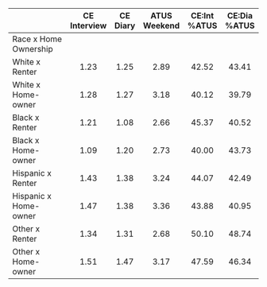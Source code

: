 
|                      | CE<br>Interview |  CE<br>Diary | ATUS<br>Weekend | CE:Int<br>%ATUS | CE:Dia<br>%ATUS |
| -------------------- | :----------: | :----------: | :----------: | :----------: | :----------: |
| Race x Home Ownership |              |              |              |              |              |
| White x Renter       |         1.23 |         1.25 |         2.89 |        42.52 |        43.41 |
| White x Home-owner   |         1.28 |         1.27 |         3.18 |        40.12 |        39.79 |
| Black x Renter       |         1.21 |         1.08 |         2.66 |        45.37 |        40.52 |
| Black x Home-owner   |         1.09 |         1.20 |         2.73 |        40.00 |        43.73 |
| Hispanic x Renter    |         1.43 |         1.38 |         3.24 |        44.07 |        42.49 |
| Hispanic x Home-owner |         1.47 |         1.38 |         3.36 |        43.88 |        40.95 |
| Other x Renter       |         1.34 |         1.31 |         2.68 |        50.10 |        48.74 |
| Other x Home-owner   |         1.51 |         1.47 |         3.17 |        47.59 |        46.34 |

